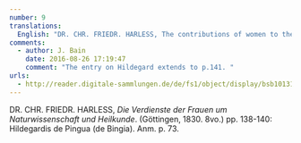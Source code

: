 ```yaml
---
number: 9
translations:
  English: "DR. CHR. FRIEDR. HARLESS, The contributions of women to the natural sciences and medicine. (Göttingen, 1830. 8vo.) pp. 138-140: Hildegardis de Pingua (de Bingia). Note p. 73. [Trans. J. Bain]"
comments:
  - author: J. Bain
    date: 2016-08-26 17:19:47
    comment: "The entry on Hildegard extends to p.141. "
urls:
  - http://reader.digitale-sammlungen.de/de/fs1/object/display/bsb10131161_00001.html
---
```


DR. CHR. FRIEDR. HARLESS, <em>Die Verdienste der Frauen um Naturwissenschaft und Heilkunde</em>. (Göttingen, 1830. 8vo.) pp. 138-140: Hildegardis de Pingua (de Bingia). Anm. p. 73.
